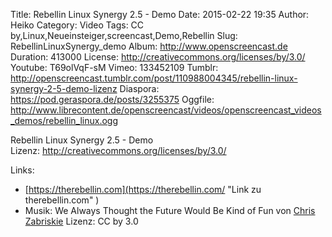 Title: Rebellin Linux Synergy 2.5 - Demo
Date: 2015-02-22 19:35
Author: Heiko
Category: Video
Tags: CC by,Linux,Neueinsteiger,screencast,Demo,Rebellin
Slug: RebellinLinuxSynergy_demo
Album: http://www.openscreencast.de
Duration: 413000
License: http://creativecommons.org/licenses/by/3.0/
Youtube: T69olVqF-sM
Vimeo: 133452109
Tumblr: http://openscreencast.tumblr.com/post/110988004345/rebellin-linux-synergy-2-5-demo-lizenz
Diaspora: https://pod.geraspora.de/posts/3255375
Oggfile: http://www.librecontent.de/openscreencast/videos/openscreencast_videos_demos/rebellin_linux.ogg

Rebellin Linux Synergy 2.5 - Demo  
Lizenz: <http://creativecommons.org/licenses/by/3.0/>  
  

Links:

  * [https://therebellin.com](https://therebellin.com/ "Link zu therebellin.com" )
  * Musik: We Always Thought the Future Would Be Kind of Fun von [Chris Zabriskie](http://chriszabriskie.com/ "Link zu chriszabriskie.com" ) Lizenz: CC by 3.0

